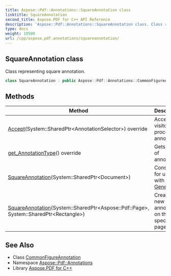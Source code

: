 ```yaml
---
title: Aspose::Pdf::Annotations::SquareAnnotation class
linktitle: SquareAnnotation
second_title: Aspose.PDF for C++ API Reference
description: 'Aspose::Pdf::Annotations::SquareAnnotation class. Class representing square annotation in C++.'
type: docs
weight: 10500
url: /cpp/aspose.pdf.annotations/squareannotation/
---
```

## SquareAnnotation class


Class representing square annotation.

```cpp
class SquareAnnotation : public Aspose::Pdf::Annotations::CommonFigureAnnotation
```

## Methods

| Method | Description |
| --- | --- |
| [Accept](./accept/)(System::SharedPtr\<AnnotationSelector\>) override | Accepts visitor to process annotation. |
| [get_AnnotationType](./get_annotationtype/)() override | Gets type of annotation. |
| [SquareAnnotation](./squareannotation/)(System::SharedPtr\<Document\>) | Constructor for using with [Generator](../../aspose.pdf.generator/). |
| [SquareAnnotation](./squareannotation/)(System::SharedPtr\<Aspose::Pdf::Page\>, System::SharedPtr\<Rectangle\>) | Creates new Square annotation on the specified page. |
## See Also

* Class [CommonFigureAnnotation](../commonfigureannotation/)
* Namespace [Aspose::Pdf::Annotations](../)
* Library [Aspose.PDF for C++](../../)

